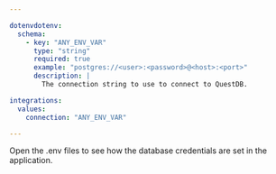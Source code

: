```yaml
---

dotenvdotenv:
  schema:
    - key: "ANY_ENV_VAR"
      type: "string"
      required: true
      example: "postgres://<user>:<password>@<host>:<port>"
      description: |
        The connection string to use to connect to QuestDB.

integrations:
  values:
    connection: "ANY_ENV_VAR"

---
```


Open the .env files to see how the database credentials are set in the application.
